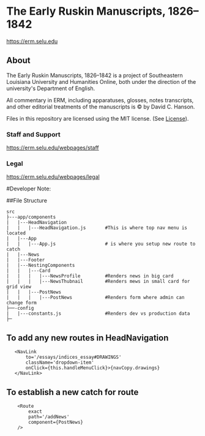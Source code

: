 # The Early Ruskin Manuscripts, 1826–1842
https://erm.selu.edu

## About
The Early Ruskin Manuscripts, 1826–1842 is a project of Southeastern Louisiana University and Humanities Online, both under the direction of the university's Department of English.

All commentary in ERM, including apparatuses, glosses, notes transcripts, and other editorial treatments of the manuscripts is © by David C. Hanson.

Files in this repository are licensed using the MIT license. (See [License](./LICENSE)).

### Staff and Support
https://erm.selu.edu/webpages/staff

### Legal
https://erm.selu.edu/webpages/legal




#Developer Note:

##File Structure
    
    src
    ├---app/components
    |   |---HeadNavigation
    |   |   |---HeadNavigation.js       #This is where top nav menu is located
    |   |---App
    |   |   |---App.js                  # is where you setup new route to catch
    |   |---News
    |   |---Footer
    |   |---NestingComponents
    |   |   |---Card
    |   |   |   |---NewsProfile         #Renders news in big card
    |   |   |   |---NewsThubnail        #Renders mews in small card for grid view
    |   |   |---PostNews
    |   |   |   |---PostNews            #Renders form where admin can change form
    ├──-config
    |   |---constants.js                #Renders dev vs production data 
    ├─
    


## To add any new routes in HeadNavigation
    
       <NavLink
           to='/essays/indices_essay#DRAWINGS'
           className='dropdown-item'
           onClick={this.handleMenuClick}>{navCopy.drawings}
       </NavLink>

## To establish a new catch for route

        <Route
            exact
            path='/addNews'
            component={PostNews}
        />
